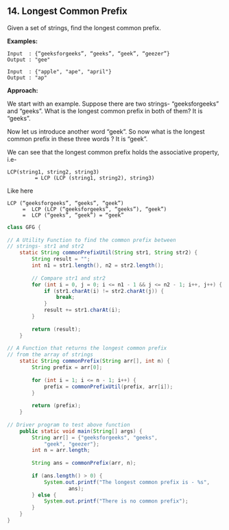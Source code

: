 ## 14. Longest Common Prefix

Given a set of strings, find the longest common prefix. 

**Examples:** 

```
Input  : {“geeksforgeeks”, “geeks”, “geek”, “geezer”}
Output : "gee"
```

```
Input  : {"apple", "ape", "april"}
Output : "ap"
```

**Approach:**

We start with an example. Suppose there are two strings- “geeksforgeeks” and “geeks”. What is the longest common prefix in both of them? It is “geeks”.

Now let us introduce another word “geek”. So now what is the longest common prefix in these three words ? It is “geek”.

We can see that the longest common prefix holds the associative property, i.e- 

```
LCP(string1, string2, string3) 
         = LCP (LCP (string1, string2), string3)
```

Like here

```
LCP (“geeksforgeeks”, “geeks”, “geek”)
     =  LCP (LCP (“geeksforgeeks”, “geeks”), “geek”)
     =  LCP (“geeks”, “geek”) = “geek”
```

```java
class GFG {
 
// A Utility Function to find the common prefix between
// strings- str1 and str2
    static String commonPrefixUtil(String str1, String str2) {
        String result = "";
        int n1 = str1.length(), n2 = str2.length();
 
        // Compare str1 and str2
        for (int i = 0, j = 0; i <= n1 - 1 && j <= n2 - 1; i++, j++) {
            if (str1.charAt(i) != str2.charAt(j)) {
                break;
            }
            result += str1.charAt(i);
        }
 
        return (result);
    }
 
// A Function that returns the longest common prefix
// from the array of strings
    static String commonPrefix(String arr[], int n) {
        String prefix = arr[0];
 
        for (int i = 1; i <= n - 1; i++) {
            prefix = commonPrefixUtil(prefix, arr[i]);
        }
 
        return (prefix);
    }
 
// Driver program to test above function
    public static void main(String[] args) {
        String arr[] = {"geeksforgeeks", "geeks",
            "geek", "geezer"};
        int n = arr.length;
 
        String ans = commonPrefix(arr, n);
 
        if (ans.length() > 0) {
            System.out.printf("The longest common prefix is - %s",
                    ans);
        } else {
            System.out.printf("There is no common prefix");
        }
    }
}
```